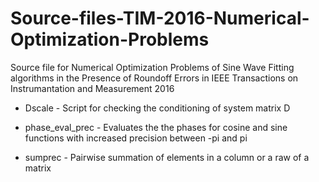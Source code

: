 # Source-files-TIM-2016-Numerical-Optimization-Problems
Source file for Numerical Optimization Problems of Sine Wave Fitting algorithms in the Presence of Roundoff Errors 
in IEEE Transactions on Instrumantation and Measurement 2016

- Dscale            - Script for checking the conditioning of system matrix D

- phase_eval_prec   - Evaluates the the phases for cosine and sine functions with increased precision between -pi and pi

- sumprec           - Pairwise summation of elements in a column or a raw of a matrix
